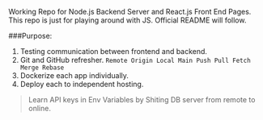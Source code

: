 Working Repo for Node.js Backend Server and React.js Front End Pages.
This repo is just for playing around with JS. Official README will follow.

###Purpose:
1. Testing communication between frontend and backend.
2. Git and GitHub refresher. 
`Remote Origin Local Main Push Pull Fetch Merge Rebase`
3. Dockerize each app individually.
4. Deploy each to independent hosting. 
>Learn API keys in Env Variables by Shiting DB server from remote to online.
